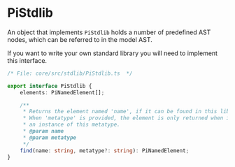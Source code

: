 
#  PiStdlib

An object that implements `PiStdlib` holds a number of predefined AST nodes, which
can be referred to in the model AST.

If you want to write your own standard library you will need to implement this interface.


```ts
/* File: core/src/stdlib/PiStdlib.ts  */

export interface PiStdlib {
	elements: PiNamedElement[];

	/**
	 * Returns the element named 'name', if it can be found in this library.
	 * When 'metatype' is provided, the element is only returned when it is
	 * an instance of this metatype.
	 * @param name
	 * @param metatype
	 */
	find(name: string, metatype?: string): PiNamedElement;
}
```
